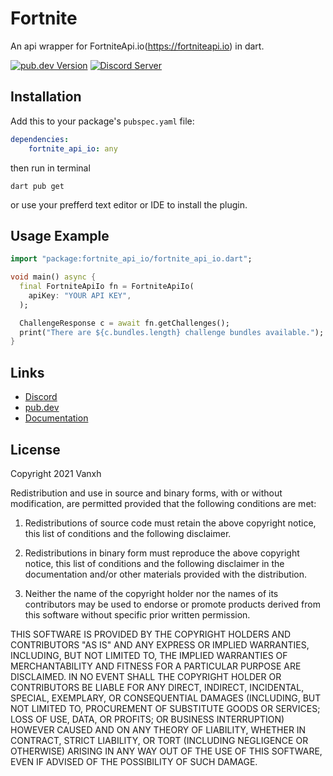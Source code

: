 # Fortnite

An api wrapper for FortniteApi.io(https://fortniteapi.io) in dart.

[![pub.dev Version](https://img.shields.io/pub/v/fortnite_api_io.svg)](https://pub.dev/packages/fortnite_api_io/)
[![Discord Server](https://discord.com/api/guilds/797736897941995540/widget.png)](https://discord.gg/fishstick)

## Installation

Add this to your package's `pubspec.yaml` file:

```yaml
dependencies:
    fortnite_api_io: any
```

then run in terminal

```
dart pub get
```

or use your prefferd text editor or IDE to install the plugin.

## Usage Example

```dart
import "package:fortnite_api_io/fortnite_api_io.dart";

void main() async {
  final FortniteApiIo fn = FortniteApiIo(
    apiKey: "YOUR API KEY",
  );

  ChallengeResponse c = await fn.getChallenges();
  print("There are ${c.bundles.length} challenge bundles available.");
}
```

## Links

-   [Discord](https://discord.gg/fishstick)
-   [pub.dev](https://pub.dev/packages/fortnite_api_io/)
-   [Documentation](https://pub.dev/documentation/fortnite_api_io/latest/)

## License

Copyright 2021 Vanxh

Redistribution and use in source and binary forms, with or without modification, are permitted provided that the following conditions are met:

1. Redistributions of source code must retain the above copyright notice, this list of conditions and the following disclaimer.

2. Redistributions in binary form must reproduce the above copyright notice, this list of conditions and the following disclaimer in the documentation and/or other materials provided with the distribution.

3. Neither the name of the copyright holder nor the names of its contributors may be used to endorse or promote products derived from this software without specific prior written permission.

THIS SOFTWARE IS PROVIDED BY THE COPYRIGHT HOLDERS AND CONTRIBUTORS "AS IS" AND ANY EXPRESS OR IMPLIED WARRANTIES, INCLUDING, BUT NOT LIMITED TO, THE IMPLIED WARRANTIES OF MERCHANTABILITY AND FITNESS FOR A PARTICULAR PURPOSE ARE DISCLAIMED. IN NO EVENT SHALL THE COPYRIGHT HOLDER OR CONTRIBUTORS BE LIABLE FOR ANY DIRECT, INDIRECT, INCIDENTAL, SPECIAL, EXEMPLARY, OR CONSEQUENTIAL DAMAGES (INCLUDING, BUT NOT LIMITED TO, PROCUREMENT OF SUBSTITUTE GOODS OR SERVICES; LOSS OF USE, DATA, OR PROFITS; OR BUSINESS INTERRUPTION) HOWEVER CAUSED AND ON ANY THEORY OF LIABILITY, WHETHER IN CONTRACT, STRICT LIABILITY, OR TORT (INCLUDING NEGLIGENCE OR OTHERWISE) ARISING IN ANY WAY OUT OF THE USE OF THIS SOFTWARE, EVEN IF ADVISED OF THE POSSIBILITY OF SUCH DAMAGE.
